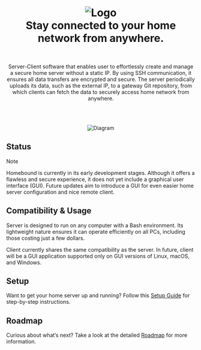 <h1 align="center">
    <img src="https://github.com/user-attachments/assets/06cc0a10-fc37-4342-b084-6d689e046775" alt="Logo" />
    </br>
    <b>Stay connected to your home network from anywhere.</b>
</h1>

</br>
<p align="center">
Server-Client software that enables user to effortlessly create and manage a secure home server without a static IP. By using SSH communication, it ensures all data transfers are encrypted and secure. The server periodically uploads its data, such as the external IP, to a gateway Git repository, from which clients can fetch the data to securely access home network from anywhere.
</p>

</br>
</br>
<p align="center">
<img src="https://github.com/user-attachments/assets/0c5c8493-ac31-498b-87a4-6cd8871ce0a7" alt="Diagram" />
</p>

## Status

> [!NOTE]
> Homebound is currently in its early development stages. Although it offers a flawless and secure experience, it does not yet include a graphical user interface (GUI). Future updates aim to introduce a GUI for even easier home server configuration and nice remote client.

## Compatibility & Usage

Server is designed to run on any computer with a Bash environment. Its lightweight nature ensures it can operate efficiently on all PCs, including those costing just a few dollars.

Client currently shares the same compatibility as the server. In future, client will be a GUI application supported only on GUI versions of Linux, macOS, and Windows.


## Setup

Want to get your home server up and running? Follow this [Setup Guide](SETUPGUIDE.md) for step-by-step instructions.

## Roadmap

Curious about what’s next? Take a look at the detailed [Roadmap](ROADMAP.md) for more information.

    
